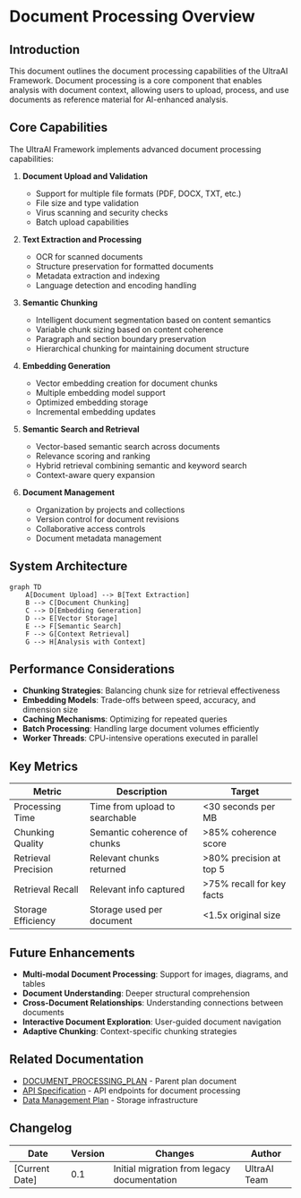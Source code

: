 # Document Processing Overview

## Introduction

This document outlines the document processing capabilities of the UltraAI Framework. Document processing is a core component that enables analysis with document context, allowing users to upload, process, and use documents as reference material for AI-enhanced analysis.

## Core Capabilities

The UltraAI Framework implements advanced document processing capabilities:

1. **Document Upload and Validation**
   - Support for multiple file formats (PDF, DOCX, TXT, etc.)
   - File size and type validation
   - Virus scanning and security checks
   - Batch upload capabilities

2. **Text Extraction and Processing**
   - OCR for scanned documents
   - Structure preservation for formatted documents
   - Metadata extraction and indexing
   - Language detection and encoding handling

3. **Semantic Chunking**
   - Intelligent document segmentation based on content semantics
   - Variable chunk sizing based on content coherence
   - Paragraph and section boundary preservation
   - Hierarchical chunking for maintaining document structure

4. **Embedding Generation**
   - Vector embedding creation for document chunks
   - Multiple embedding model support
   - Optimized embedding storage
   - Incremental embedding updates

5. **Semantic Search and Retrieval**
   - Vector-based semantic search across documents
   - Relevance scoring and ranking
   - Hybrid retrieval combining semantic and keyword search
   - Context-aware query expansion

6. **Document Management**
   - Organization by projects and collections
   - Version control for document revisions
   - Collaborative access controls
   - Document metadata management

## System Architecture

```mermaid
graph TD
    A[Document Upload] --> B[Text Extraction]
    B --> C[Document Chunking]
    C --> D[Embedding Generation]
    D --> E[Vector Storage]
    E --> F[Semantic Search]
    F --> G[Context Retrieval]
    G --> H[Analysis with Context]
```

## Performance Considerations

- **Chunking Strategies**: Balancing chunk size for retrieval effectiveness
- **Embedding Models**: Trade-offs between speed, accuracy, and dimension size
- **Caching Mechanisms**: Optimizing for repeated queries
- **Batch Processing**: Handling large document volumes efficiently
- **Worker Threads**: CPU-intensive operations executed in parallel

## Key Metrics

| Metric | Description | Target |
|--------|-------------|--------|
| Processing Time | Time from upload to searchable | <30 seconds per MB |
| Chunking Quality | Semantic coherence of chunks | >85% coherence score |
| Retrieval Precision | Relevant chunks returned | >80% precision at top 5 |
| Retrieval Recall | Relevant info captured | >75% recall for key facts |
| Storage Efficiency | Storage used per document | <1.5x original size |

## Future Enhancements

- **Multi-modal Document Processing**: Support for images, diagrams, and tables
- **Document Understanding**: Deeper structural comprehension
- **Cross-Document Relationships**: Understanding connections between documents
- **Interactive Document Exploration**: User-guided document navigation
- **Adaptive Chunking**: Context-specific chunking strategies

## Related Documentation

- [DOCUMENT_PROCESSING_PLAN](PLAN.md) - Parent plan document
- [API Specification](../API_DEVELOPMENT_PLAN/API_SPECIFICATION.md) - API endpoints for document processing
- [Data Management Plan](../DATA_MANAGEMENT_PLAN/PLAN.md) - Storage infrastructure

## Changelog

| Date | Version | Changes | Author |
|------|---------|---------|--------|
| [Current Date] | 0.1 | Initial migration from legacy documentation | UltraAI Team |

